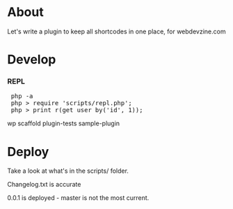 
# About
Let's write a plugin to keep all shortcodes in one place, for webdevzine.com

# Develop
### REPL
<pre>
 php -a
 php > require 'scripts/repl.php';
 php > print_r(get_user_by('id', 1));
</pre>

 wp scaffold plugin-tests sample-plugin

# Deploy
Take a look at what's in the scripts/ folder.

Changelog.txt is accurate

0.0.1 is deployed - master is not the most current.


